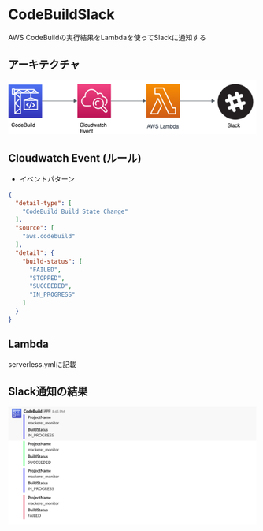 # CodeBuildSlack

AWS CodeBuildの実行結果をLambdaを使ってSlackに通知する

## アーキテクチャ

![アーキテクチャ](./img/CodeBuildSlack.png)


## Cloudwatch Event (ルール)

- イベントパターン

```json
{
  "detail-type": [
    "CodeBuild Build State Change"
  ],
  "source": [
    "aws.codebuild"
  ],
  "detail": {
    "build-status": [
      "FAILED",
      "STOPPED",
      "SUCCEEDED",
      "IN_PROGRESS"
    ]
  }
}
```

## Lambda

serverless.ymlに記載

## Slack通知の結果

![Slack通知](./img/codebuild-slack-go2.png)